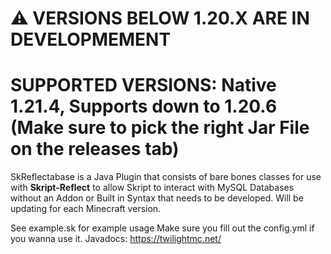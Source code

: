 # ⚠️ VERSIONS BELOW 1.20.X ARE IN DEVELOPMEMENT
# SUPPORTED VERSIONS: Native 1.21.4, Supports down to 1.20.6 (Make sure to pick the right Jar File on the releases tab)

SkReflectabase is a Java Plugin that consists of bare bones classes for use with **Skript-Reflect** to allow Skript to interact with MySQL Databases without an Addon or Built in Syntax that needs to be developed. Will be updating for each Minecraft version.

See example.sk for example usage 
Make sure you fill out the config.yml if you wanna use it.
Javadocs: https://twilightmc.net/
